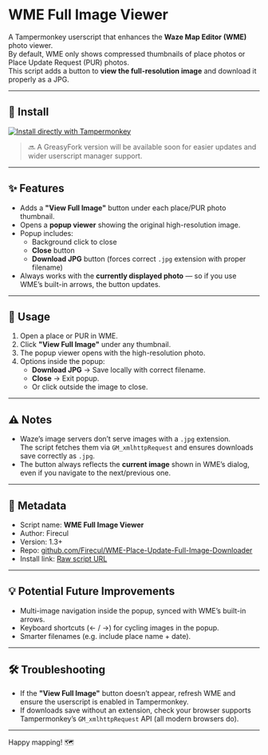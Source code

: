 # WME Full Image Viewer

A Tampermonkey userscript that enhances the **Waze Map Editor (WME)** photo viewer.  
By default, WME only shows compressed thumbnails of place photos or Place Update Request (PUR) photos.  
This script adds a button to **view the full-resolution image** and download it properly as a JPG.

---

## 🚀 Install

[![Install directly with Tampermonkey](https://img.shields.io/badge/Install%20with-Tampermonkey-black?logo=tampermonkey&style=for-the-badge)](https://github.com/Firecul/WME-Place-Update-Full-Image-Downloader/raw/refs/heads/main/WME%20Place%20Update%20Full%20Image%20Button.user.js)

> 🔜 A GreasyFork version will be available soon for easier updates and wider userscript manager support.

---

## ✨ Features

- Adds a **"View Full Image"** button under each place/PUR photo thumbnail.
- Opens a **popup viewer** showing the original high-resolution image.
- Popup includes:
  - Background click to close
  - **Close** button
  - **Download JPG** button (forces correct `.jpg` extension with proper filename)
- Always works with the **currently displayed photo** — so if you use WME’s built-in arrows, the button updates.

---

## 🔧 Usage

1. Open a place or PUR in WME.
2. Click **"View Full Image"** under any thumbnail.
3. The popup viewer opens with the high-resolution photo.
4. Options inside the popup:
   - **Download JPG** → Save locally with correct filename.
   - **Close** → Exit popup.
   - Or click outside the image to close.

---

## ⚠️ Notes

- Waze’s image servers don’t serve images with a `.jpg` extension.  
  The script fetches them via `GM_xmlhttpRequest` and ensures downloads save correctly as `.jpg`.
- The button always reflects the **current image** shown in WME’s dialog, even if you navigate to the next/previous one.

---

## 📄 Metadata

- Script name: **WME Full Image Viewer**
- Author: Firecul
- Version: 1.3+
- Repo: [github.com/Firecul/WME-Place-Update-Full-Image-Downloader](https://github.com/Firecul/WME-Place-Update-Full-Image-Downloader)
- Install link: [Raw script URL](https://github.com/Firecul/WME-Place-Update-Full-Image-Downloader/raw/refs/heads/main/WME%20Place%20Update%20Full%20Image%20Button.user.js)

---

## 💡 Potential Future Improvements

- Multi-image navigation inside the popup, synced with WME’s built-in arrows.
- Keyboard shortcuts (← / →) for cycling images in the popup.
- Smarter filenames (e.g. include place name + date).

---

## 🛠 Troubleshooting

- If the **"View Full Image"** button doesn’t appear, refresh WME and ensure the userscript is enabled in Tampermonkey.
- If downloads save without an extension, check your browser supports Tampermonkey’s `GM_xmlhttpRequest` API (all modern browsers do).

---

Happy mapping! 🗺️
